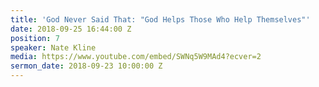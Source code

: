 ```yaml
---
title: 'God Never Said That: "God Helps Those Who Help Themselves"'
date: 2018-09-25 16:44:00 Z
position: 7
speaker: Nate Kline
media: https://www.youtube.com/embed/SWNq5W9MAd4?ecver=2
sermon_date: 2018-09-23 10:00:00 Z
---
```


